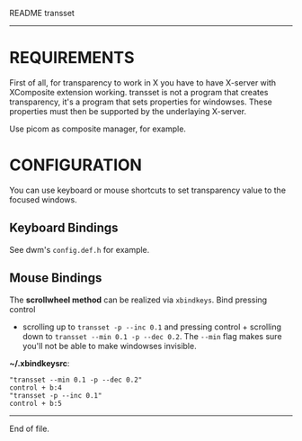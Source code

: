 README transset

---


REQUIREMENTS
============

First of all, for transparency to work in X you have to have X-server with
XComposite extension working.  transset is not a program that creates
transparency, it's a program that sets properties for windowses.  These
properties must then be supported by the underlaying X-server.

Use picom as composite manager, for example.


CONFIGURATION
=============

You can use keyboard or mouse shortcuts to set transparency value to the
focused windows.


Keyboard Bindings
-----------------

See dwm's `config.def.h` for example.


Mouse Bindings
--------------

The **scrollwheel method** can be realized via `xbindkeys`.  Bind pressing control
+ scrolling up to `transset -p --inc 0.1` and pressing control + scrolling
down to `transset --min 0.1 -p --dec 0.2`.  The `--min` flag makes sure you'll
not be able to make windowses invisible.

**~/.xbindkeysrc**:

    "transset --min 0.1 -p --dec 0.2"
    control + b:4
    "transset -p --inc 0.1"
    control + b:5


---

End of file.
